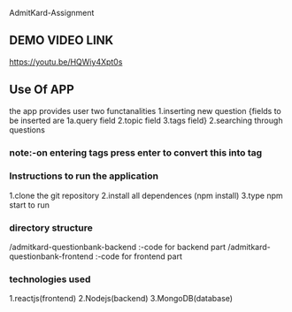 
AdmitKard-Assignment

## DEMO VIDEO LINK

https://youtu.be/HQWiy4Xpt0s

## Use Of APP

the app provides user two functanalities
1.inserting new question {fields to be inserted are 1a.query field 2.topic field 3.tags field}
2.searching through questions

### note:-on entering tags press enter to convert this into tag

### Instructions to run the application

1.clone the git repository
2.install all dependences (npm install)
3.type npm start to run

### directory structure
 /admitkard-questionbank-backend :-code for backend part
 /admitkard-questionbank-frontend :-code for frontend part

 ### technologies used
 1.reactjs(frontend)
 2.Nodejs(backend)
 3.MongoDB(database)
